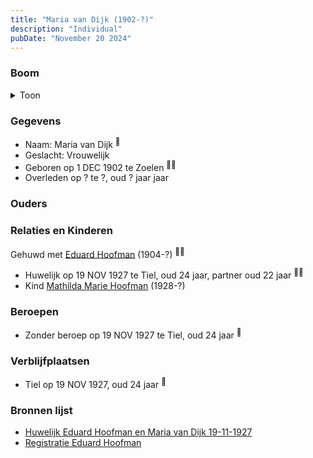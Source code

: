 ```yaml
---
title: "Maria van Dijk (1902-?)"
description: "Individual"
pubDate: "November 20 2024"
---
```


### Boom
<details><summary>Toon</summary>

![test](https://www.plantuml.com/plantuml/svg/dP8_Ry8m4CLtVueJ34n80GeKX005ahP3_mnLXoxe4X-96yT6jW55YE_U0A6W3XNgPElik_TxpvvQXyQjSybi9jGA3UOGOPmbHgyLdscf3JY3ofP7f1nB1IU8XOabdVQKhrm1EUKH6NigMKU6j2jMnAwcnXAjXHq305yRJkOz5N6coDhHA4UXncFei3rZ3NWxIbd6JYsrPpG2OOCAvk8hgm5QUFAyjjU3dyvww0UTe5EEtoq5IRw7qJ32g5X4sZb9mp6qO1xCe3Nmsl2fIPAwkccpjPGBL7mH6srjf4kgicK2amDGHH7mDHeEZrelSrHdYjRW7g0UTC9kwF-XtZshtq73DXyCRaYbcD2j41N3QBWbpeLA3eO6yFBwKIxj_X4cz3olruUw54dg2f9IRqkW_IL4bmh94GvfqcyRRMy0juJOWp3m3vht__DHlLkpMU6oAi9BeRBHhAWOcvBYvV_y1W00)
</details>

### Gegevens
- Naam: Maria van Dijk <sup><a href="../s00347/" style="text-decoration:none" title="Huwelijk Eduard Hoofman en Maria van Dijk 19-11-1927">:link:</a></sup>
- Geslacht: Vrouwelijk
- Geboren op 1 DEC 1902 te Zoelen <sup><a href="../s00347/" style="text-decoration:none" title="Huwelijk Eduard Hoofman en Maria van Dijk 19-11-1927">:link:</a><a href="../s00352/" style="text-decoration:none" title="Registratie Eduard Hoofman">:link:</a></sup>
- Overleden op ? te ?, oud ? jaar jaar 

### Ouders

### Relaties en Kinderen

Gehuwd met [Eduard Hoofman](../i00198/) (1904-?) <sup><a href="../s00347/" style="text-decoration:none" title="Huwelijk Eduard Hoofman en Maria van Dijk 19-11-1927">:link:</a><a href="../s00350/" style="text-decoration:none" title="Gezinskaart Josephus Hoofman">:link:</a></sup>
- Huwelijk op 19 NOV 1927 te Tiel, oud 24 jaar, partner oud 22 jaar <sup><a href="../s00347/" style="text-decoration:none" title="Huwelijk Eduard Hoofman en Maria van Dijk 19-11-1927">:link:</a><a href="../s00350/" style="text-decoration:none" title="Gezinskaart Josephus Hoofman">:link:</a></sup>
- Kind [Mathilda Marie Hoofman](../i00209/) (1928-?)

### Beroepen
- Zonder beroep op 19 NOV 1927 te Tiel, oud 24 jaar <sup><a href="../s00347/" style="text-decoration:none" title="Huwelijk Eduard Hoofman en Maria van Dijk 19-11-1927">:link:</a></sup>

### Verblijfplaatsen
- Tiel  op 19 NOV 1927, oud 24 jaar  <sup><a href="../s00347/" style="text-decoration:none" title="Huwelijk Eduard Hoofman en Maria van Dijk 19-11-1927">:link:</a></sup>

### Bronnen lijst
- [Huwelijk Eduard Hoofman en Maria van Dijk 19-11-1927](../s00347/)
- [Registratie Eduard Hoofman](../s00352/)